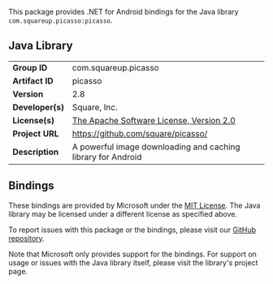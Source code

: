 This package provides .NET for Android bindings for the Java library `com.squareup.picasso:picasso`.

## Java Library

| | |
|-|-|
| **Group ID** | com.squareup.picasso |
| **Artifact ID** | picasso |
| **Version** | 2.8 |
| **Developer(s)** | Square, Inc. |
| **License(s)** | [The Apache Software License, Version 2.0](http://www.apache.org/licenses/LICENSE-2.0.txt) |
| **Project URL** | https://github.com/square/picasso/ |
| **Description** | A powerful image downloading and caching library for Android |

## Bindings

These bindings are provided by Microsoft under the [MIT License](https://opensource.org/licenses/MIT). The Java
library may be licensed under a different license as specified above.

To report issues with this package or the bindings, please visit our [GitHub repository](https://aka.ms/android-libraries).

Note that Microsoft only provides support for the bindings. For support on
usage or issues with the Java library itself, please visit the library's project page.
